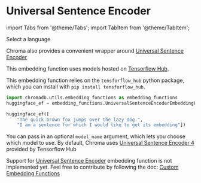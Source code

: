 ---
---

# Universal Sentence Encoder

import Tabs from '@theme/Tabs';
import TabItem from '@theme/TabItem';

<div class="select-language">Select a language</div>

<Tabs queryString groupId="lang">
<TabItem value="py" label="Python"></TabItem>
<TabItem value="js" label="JavaScript"></TabItem>
</Tabs>


<Tabs queryString groupId="lang" className="hideTabSwitcher">
<TabItem value="py" label="Python">

Chroma also provides a convenient wrapper around [Universal Sentence Encoder](https://research.google.com/pubs/archive/46808.pdf)

This embedding function uses models hosted on [Tensorflow Hub](https://tfhub.dev/). 

This embedding function relies on the `tensforflow_hub` python package, which you can install with `pip install tensforflow_hub`.

```python
import chromadb.utils.embedding_functions as embedding_functions
huggingface_ef = embedding_functions.UniversalSentenceEncoderEmbeddingFunction()

huggingface_ef([
    "The quick brown fox jumps over the lazy dog.",
    "I am a sentence for which I would like to get its embedding"])

```


You can pass in an optional `model_name` argument, which lets you choose which model to use. By default, Chroma uses [Universal Sentence Encoder 4](https://tfhub.dev/google/universal-sentence-encoder/4) provided by Tensorflow Hub
</TabItem>
<TabItem value="js" label="JavaScript">

  Support for [Universal Sentence Encoder](https://research.google.com/pubs/archive/46808.pdf) embedding function is not implemented yet. Feel free to contribute by following the doc: [Custom Embedding Functions](https://docs.trychroma.com/embeddings?lang=js)

</TabItem>
</Tabs>
